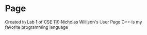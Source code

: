 # Page
Created in Lab 1 of CSE 110
Nicholas Willison's User Page
C++ is my favorite programming language

